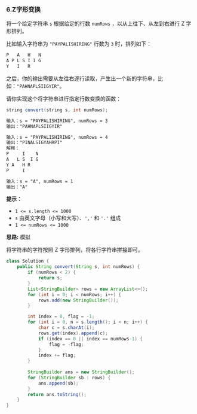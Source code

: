 ### 6.Z字形变换

将一个给定字符串 `s` 根据给定的行数 `numRows` ，以从上往下、从左到右进行 Z 字形排列。

比如输入字符串为 `"PAYPALISHIRING"` 行数为 `3` 时，排列如下：

``` markdown
P   A   H   N
A P L S I I G
Y   I   R
```

之后，你的输出需要从左往右逐行读取，产生出一个新的字符串，比如：`"PAHNAPLSIIGYIR"`。

请你实现这个将字符串进行指定行数变换的函数：

``` java
string convert(string s, int numRows);
```

``` markdown
输入：s = "PAYPALISHIRING", numRows = 3
输出："PAHNAPLSIIGYIR"

输入：s = "PAYPALISHIRING", numRows = 4
输出："PINALSIGYAHRPI"
解释：
P     I    N
A   L S  I G
Y A   H R
P     I

输入：s = "A", numRows = 1
输出："A"
```

**提示：**

- `1 <= s.length <= 1000`
- `s` 由英文字母（小写和大写）、`','` 和 `'.'` 组成
- `1 <= numRows <= 1000`



**思路:** 模拟

将字符串的字符按照 Z 字形排列，将各行字符串拼接即可。

``` java
class Solution {
    public String convert(String s, int numRows) {
        if (numRows < 2) {
            return s;
        }
        List<StringBuilder> rows = new ArrayList<>();
        for (int i = 0; i < numRows; i++) {
            rows.add(new StringBuilder());
        }

        int index = 0, flag = -1;
        for (int i = 0, n = s.length(); i < n; i++) {
            char c = s.charAt(i);
            rows.get(index).append(c);
            if (index == 0 || index == numRows-1) {
                flag = -flag;
            }
            index += flag;
        }
        
        StringBuilder ans = new StringBuilder();
        for (StringBuilder sb : rows) {
            ans.append(sb);
        }
        return ans.toString();
    }
}
```

